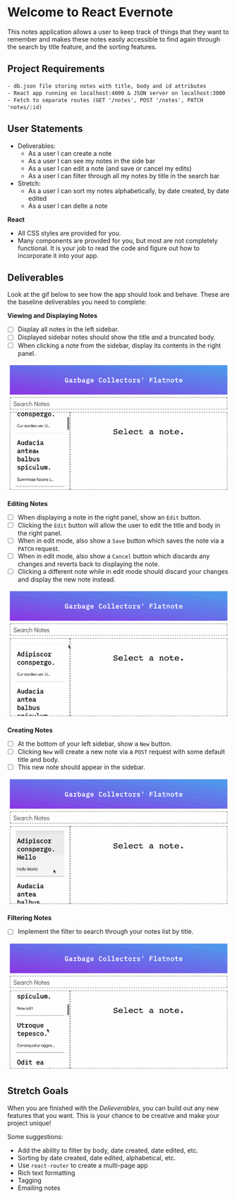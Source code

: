 # Welcome to React Evernote
This notes application allows a user to keep track of things that they want to remember and makes these notes easily accessible to find again through the search by title feature, and the sorting features. 

## Project Requirements
    - db.json file storing notes with title, body and id attributes
    - React app running on localhost:4000 & JSON server on localhost:3000
    - Fetch to separate routes (GET '/notes', POST '/notes', PATCH 'notes/:id)

## User Statements
  - Deliverables:
    - As a user I can create a note
    - As a user I can see my notes in the side bar
    - As a user I can edit a note (and save or cancel my edits)
    - As a user I can filter through all my notes by title in the search bar
  - Stretch:
    - As a user I can sort my notes alphabetically, by date created, by date edited
    - As a user I can delte a note





**React**

* All CSS styles are provided for you.
* Many components are provided for you, but most are not completely functional. It is your job to read the code and figure out how to incorporate it into your app.

## Deliverables

Look at the gif below to see how the app should look and behave. These are the baseline deliverables you need to complete:

**Viewing and Displaying Notes**

- [ ] Display all notes in the left sidebar.
- [ ] Displayed sidebar notes should show the title and a truncated body.
- [ ] When clicking a note from the sidebar, display its contents in the right panel.

![result](react-evernote-display.gif)

**Editing Notes**

- [ ] When displaying a note in the right panel, show an `Edit` button.
- [ ] Clicking the `Edit` button will allow the user to edit the title and body in the right panel.
- [ ] When in edit mode, also show a `Save` button which saves the note via a `PATCH` request.
- [ ] When in edit mode, also show a `Cancel` button which discards any changes and reverts back to displaying the note.
- [ ] Clicking a different note while in edit mode should discard your changes and display the new note instead.

![result](react-evernote-edit.gif)

**Creating Notes**

- [ ] At the bottom of your left sidebar, show a `New` button.
- [ ] Clicking `New` will create a new note via a `POST` request with some default title and body.
- [ ] This new note should appear in the sidebar.

![result](react-evernote-create.gif)

**Filtering Notes**

- [ ] Implement the filter to search through your notes list by title.

![result](react-evernote-filter.gif)

## Stretch Goals

When you are finished with the *Delieverables*, you can build out any new features that you want. This is your chance to be creative and make your project unique!

Some suggestions:

- Add the ability to filter by body, date created, date edited, etc.
- Sorting by date created, date edited, alphabetical, etc.
- Use `react-router` to create a multi-page app
- Rich text formatting
- Tagging
- Emailing notes

